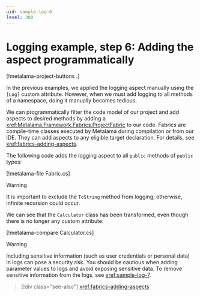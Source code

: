 ```yaml
---
uid: sample-log-6
level: 300
---
```


# Logging example, step 6: Adding the aspect programmatically

[!metalama-project-buttons .]

In the previous examples, we applied the logging aspect manually using the `[Log]` custom attribute. However, when we must add logging to all methods of a namespace, doing it manually becomes tedious.

We can programmatically filter the code model of our project and add aspects to desired methods by adding a <xref:Metalama.Framework.Fabrics.ProjectFabric> to our code. Fabrics are compile-time classes executed by Metalama during compilation or from our IDE. They can add aspects to any eligible target declaration. For details, see <xref:fabrics-adding-aspects>.

The following code adds the logging aspect to all `public` methods of `public` types:

[!metalama-file Fabric.cs]

> [!WARNING]
> It is important to exclude the `ToString` method from logging; otherwise, infinite recursion could occur.


We can see that the `Calculator` class has been transformed, even though there is no longer any custom attribute:

[!metalama-compare Calculator.cs]

> [!WARNING]
> Including sensitive information (such as user credentials or personal data) in logs can pose a security risk. You should be cautious when adding parameter values to logs and avoid exposing sensitive data.
> To remove sensitive information from the logs, see <xref:sample-log-7>.

> [!div class="see-also"]
> <xref:fabrics-adding-aspects>
